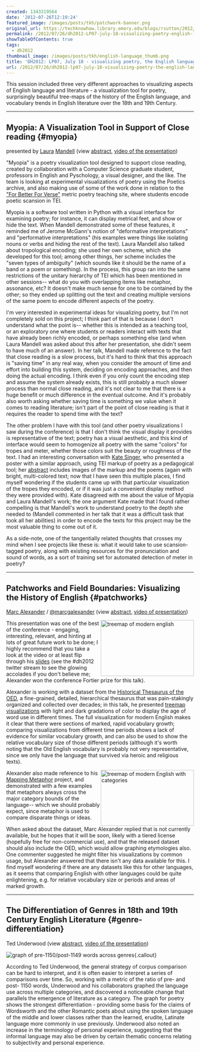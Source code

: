 ```yaml
---
created: 1343319564
date: '2012-07-26T12:19:24'
featured_image: /images/posts/tkh/patchwork-banner.png
original_url: https://techknowhow.library.emory.edu/blogs/rsutton/2012/07/26/dh2012-LP07-july-18-visualizing-poetry-english-language-and-diction
permalink: /2012/07/26/dh2012-LP07-july-18-visualizing-poetry-english-language-and-diction/
showTableOfContents: true
tags:
  - dh2012
thumbnail_image: /images/posts/tkh/english-language_thumb.png
title: 'DH2012: LP07, July 18 - visualizing poetry, the English language, and vocabulary in genre over time'
url: /2012/07/26/dh2012-lp07-july-18-visualizing-poetry-the-english-language-and-vocabulary-in-genre-over-time/
---
```



This session included three very different approaches to visualizing aspects of English language and literature - a visualization tool for poetry, surprisingly beautiful tree-maps of the history of the English language, and vocabulary trends in English literature over the 18th and 19th Century.



* * *

## Myopia: A Visualization Tool in Support of Close reading {#myopia}

presented by [Laura](http://www.users.muohio.edu/mandellc/) [Mandell](http://idhmc.tamu.edu/the-director/)
(view [abstract](http://www.dh2012.uni-hamburg.de/conference/programme/abstracts/myopia-a-visualization-tool-in-support-of-close-reading/), [video of the presentation](http://lecture2go.uni-hamburg.de/konferenzen/-/k/13930))

"Myopia" is a poetry visualization tool designed to support close reading, created by collaboration with a Computer Science graduate student, professors in English and Pyschology, a visual designer, and the like.  The team is looking at experimental visualizations of poetry using the Poetics archive, and also making use of some of the work done in relation to the ["For Better For Verse"](http://prosody.lib.virginia.edu/) metric poetry teaching site, where students encode poetic scansion in TEI.

Myopia is a software tool written in Python with a visual interface for examining poetry; for instance, it can display metrical feet, and show or hide the text.  When Mandell demonstrated some of these features, it reminded me of Jerome McGann's notion of "deformative interpretations" and "performative interpretations" (his examples were things like isolating nouns or verbs and hiding the rest of the text).  Laura Mandell also talked about tropological encoding; she used her own scheme, which she developed for this tool; among other things, her scheme includes the "seven types of ambiguity" (which sounds like it should be the name of a band or a poem or something).  In the process, this group ran into the same restrictions of the unitary hierarchy of TEI which has been mentioned in other sessions-- what do you with overlapping items like metaphor, assonance, etc? It doesn't make much sense for one to be contained by the other; so they ended up splitting out the text and creating multiple versions of the same poem to encode different aspects of the poetry.

I'm very interested in experimental ideas for visualizing poetry, but I'm not completely sold on this project; I think part of that is because I don't understand what the point is-- whether this is intended as a teaching tool, or an exploratory one where students or readers interact with texts that have already been richly encoded, or perhaps something else (and when Laura Mandell was asked about this after her presentation, she didn't seem to have much of an answer).  In her talk, Mandell made reference to the fact that close reading is a slow process, but it's hard to think that this approach is "saving time" in any real way, when you consider the amount of time and effort into building this system, deciding on encoding approaches, and then doing the actual encoding.  I think even if you only count the encoding step and assume the system already exists, this is still probably a much slower process than normal close reading, and it's not clear to me that there is a huge benefit or much difference in the eventual outcome.  And it's probably also worth asking whether saving time is something we value when it comes to reading literature; isn't part of the point of close reading is that it requires the reader to spend time with the text?

The other problem I have with this tool (and other poetry visualizations I saw during the conference) is that I don't think the visual display it provides is representative of the text; poetry has a visual aesthetic, and this kind of interface would seem to homogenize all poetry with the same "colors" for tropes and meter, whether those colors suit the beauty or roughness of the text. I had an interesting conversation with [Kate Singer](http://twitter.com/kateasinger), who presented a poster with a similar approach, using TEI markup of poetry as a pedagogical tool; her [abstract](http://www.dh2012.uni-hamburg.de/conference/programme/abstracts/the-melesina-trench-project-markup-vocabularies-poetics-and-undergraduate-pedagogy/) includes images of the markup and the poems (again with bright, multi-colored text; now that I have seen this multiple places, I find myself wondering if the students came up with that particular visualization of the tropes they encoded, or if it was just a convenient display method they were provided with). Kate disagreed with me about the value of Myopia and Laura Mandell's work; the one argument Kate made that I found rather compelling is that Mandell's work to understand poetry to the depth she needed to (Mandell commented in her talk that it was a difficult task that took all her abilities) in order to encode the texts for this project may be the most valuable thing to come out of it.

As a side-note, one of the tangentially related thoughts that crosses my mind when I see projects like these is: what it would take to use scansion-tagged poetry, along with existing resources for the pronunciation and sound of words, as a sort of training set for automated detection of meter in poetry?

* * *

## Patchworks and Field Boundaries: Visualizing the History of English {#patchworks}

[Marc Alexander](http://www.gla.ac.uk/schools/critical/staff/marcalexander/#d.en.196907) / [@marcgalexander](http://twitter.com/marcgalexander) (view [abstract](http://www.dh2012.uni-hamburg.de/conference/programme/abstracts/patchworks-and-field-boundaries-visualizing-the-history-of-english/), [video of presentation](http://lecture2go.uni-hamburg.de/konferenzen/-/k/13931))

<a href="http://i.imgur.com/76CWeh.jpg"><img src="http://i.imgur.com/76CWeh.jpg" alt="treemap of modern english" width="250" height="150" style="float: right;" /></a>

This presentation was one of the best of the conference - engaging, interesting, relevant, and hinting at lots of great future work to be done; I highly recommend that you take a look at the video or at least flip through his [slides](http://www.slideshare.net/marcgalexander/patchworks-and-fieldboundaries-visualising-the-history-of-english) (see the #dh2012 twitter stream to see the glowing accolades if you don't believe me; Alexander won the conference Fortier prize for this talk).

Alexander is working with a dataset from the [Historical Thesaurus of the OED](http://www.oup.com/online/ht/), a fine-grained, detailed, hierarchical thesaurus that was pain-stakingly organized and collected over decades; in this talk, he presented [treemap visualizations](http://en.wikipedia.org/wiki/Treemapping) with light and dark gradations of color to display the age of word use in different times.  The full visualization for modern English makes it clear that there were sections of marked, rapid vocabulary growth; comparing visualizations from different time periods shows a lack of evidence for similar vocabulary growth, and can also be used to show the relative vocabulary size of those different periods (although it's worth noting that the Old English vocabulary is probably not very representative, since we only have the language that survived via heroic and religious texts).

<a href="http://i.imgur.com/7ln3Wh.jpg"><img src="http://i.imgur.com/7ln3Wh.jpg" alt="treemap of modern English with categories" width="250" height="150" style="float: right;" /></a>

Alexander also made reference to his [Mapping Metaphor](http://www.gla.ac.uk/schools/critical/research/fundedresearchprojects/metaphor/) project, and demonstrated with a few examples that metaphors always cross the major category bounds of the language-- which we should probably expect, since metaphor is used to compare disparate things or ideas.

When asked about the dataset, Marc Alexander replied that is not currently available, but he hopes that it will be soon, likely with a tiered license (hopefully free for non-commercial use), and that the released dataset should also include the OED, which would allow graphing etymologies also.  One commenter suggested he might filter his visualizations by common usage, but Alexander answered that there isn't any data available for this.  I find myself wondering if there are any datasets like this for other languages, as it seems that comparing English with other languages could be quite enlightening, e.g. for relative vocabulary size or periods and areas of marked growth.

* * *

## The Differentiation of Genres in 18th and 19th Century English Literature {#genre-differentiation}

Ted Underwood (view [abstract](http://www.dh2012.uni-hamburg.de/conference/programme/abstracts/the-differentiation-of-genres-in-eighteenth--and-nineteenth-century-english-literature/), [video of the presentation](http://lecture2go.uni-hamburg.de/konferenzen/-/k/13933))

![graph of pre-1150/post-1149 words across genres](http://www.dh2012.uni-hamburg.de/wp-content/uploads/2012/07/img289-1.jpg){.callout}

According to Ted Underwood, the general strategy of corpus comparison can be hard to interpret, and it is often easier to interpret a series of comparisons over time.  So, working with a metric of the ratio of pre- and post- 1150 words, Underwood and his collaborators graphed the language use across multiple categories, and discovered a noticeable change that parallels the emergence of literature as a category.  The graph for poetry shows the strongest differentiation - providing some basis for the claims of Wordsworth and the other Romantic poets about using the spoken language of the middle and lower classes rather than the learned, erudite, Latinate language more commonly in use previously.  Underwood also noted an increase in the terminology of personal experience, suggesting that the informal language may also be driven by certain thematic concerns relating to subjectivity and personal experience.